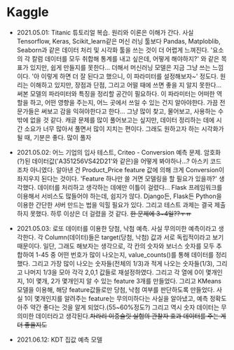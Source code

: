 # Kaggle

- 2021.05.01: Titanic 튜토리얼 복습. 원리와 이론은 이해가 간다. 사실 Tensorflow, Keras, Scikit_learn같은 머신 러닝 툴보다 Pandas, Matploblib, Seaborn과 같은 데이터 처리 및 시각화 툴을 쓰는 것이 더 어렵게 느껴진다. '요소의 각 칼럼 데이터를 모두 취합해 통계를 내고 싶은데, 어떻게 해야하지?' 와 같은 목표가 있지만, 쉽게 만들지를 못한다... 더해서 머신러닝 모델은 지금 그냥 쓰는 느낌이다. '아 이렇게 하면 더 잘 된다고 했으니, 이 파라미터를 설정해보자~' 정도다. 원리는 이해하고 있지만, 장점과 단점, 그리고 어떨 때에 쓰면 좋을 지 알지 못한다... 써본 모델의 파라미터와 특징을 정리할 공간이 필요하다. 이 파라미터는 어떠한 역할을 하고, 어떤 영향을 주는지, 어느 곳에서 쓰일 수 있는 건지 알아야한다. 가끔 전문가들은 써보고 감을 익혀야한다고 한다... 그냥 많이 찾고, 물어보고, 사용하는 수 밖에 없을 것 같다. 캐글 문제를 많이 풀어보고는 싶지만, 데이터 정리하는 데에 시간 소요가 너무 많아서 풀면서 많이 지치는 편이다. 그래도 원하고자 하는 시각화가 될 때, 기분은 좋다. 많이 풀자  
  
- 2021.05.02: 어느 기업의 입사 테스트, Criteo - Conversion 예측 문제. 암호화(?)된 데이터값('A351256VS42D21'와 같은)을 어떻게 봐야하나...? 아스키 코드 조차 아니였다. 알아낸 건 Product_Price  feature 값에 의해 크게 Conversion이 좌지우지 된다는 것이다. 'Feature 하나만 쓸 거면 모델링을 할 필요가 있을까?' 생각했다. 데이터를 처리하고 생각하는 데에만 이틀이 걸렸다... Flask 프레임워크를 이용해서 서비스도 많들어야 하는데, 쉽지가 않다. Django든, Flask든 Python을 이용한 간단한 서버 만드는 법을 익힐 필요가 있다. 그리고 테스트 과제는 결국 제출하지 못했다. 하루 이상은 더 걸렸을 것 같다. ~~한 문제에 3~4일??ㅜㅠ~~  
  
- 2021.05.03: 로또 데이터를 이용한 당첨, 낙첨 예측. 사실 무의미한 예측이라고 생각한다. 각 Column(데이터)들은 target(당첨, 낙첨) 값과 서로 독립적이라고 보기 때문이다. 일단, 그래도 해보자는 생각으로, 각 칸의 숫자와 보너스 숫자를 모두 추합하여 1-45 중 어떤 번호가 많이 나오는지, value_counts()를 통해 데이터를 정리했다. 그리고 가장 많이 나오는 숫자들(전체의 1/3)과 적게 나오는 숫자들(1/3), 그리고 나머지 1/3을 모아 각각 2,0,1 값들로 재설정하였다. 그리고 각 열에 0이 몇개인지, 1이 몇개, 2가 몇개인지 알 수 있는 feature 3개를 만들었다. 그리고 KMeans 모델을 이용해, 해당 feature값들로만 당첨, 낙첨 여부를 판단하도록 만들었다. 사실 1이 몇개인지를 알려주는 feature는 무의미하다는 사실을 알아냈고, 예측 정확도 아주 약간 좋다는 것을 알게 되었다.(55~60%정도?) 그리고 역시 숫자 데이터는 무의미한 데이터라고 생각된다.~~차라리 이중슬릿 실험의 관찰자 효과 데이터를 주는 게 더 좋을지도~~  

- 2021.06.12: KDT 집값 예측 모델
